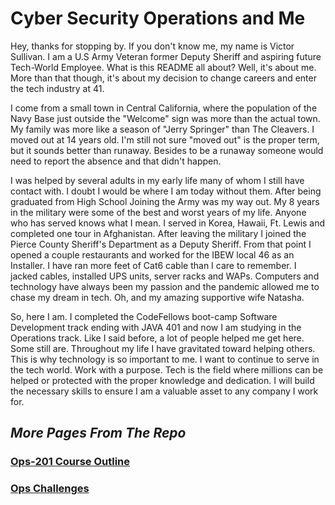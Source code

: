 
# Cyber Security Operations and Me

 Hey, thanks for stopping by. If you don't know me, my name is Victor Sullivan.  I am a U.S Army Veteran former Deputy Sheriff and aspiring future Tech-World Employee.  What is this README all about?  Well, it's about me.  More than that though, it's about my decision to change careers and enter the tech industry at 41.

 I come from a small town in Central California, where the population of the Navy Base just outside the "Welcome" sign was more than the actual town. My family was more like a season of "Jerry Springer" than The Cleavers. I moved out at 14 years old.  I'm still not sure "moved out" is the proper term, but it sounds better than runaway. Besides to be a runaway someone would need to report the absence and that didn't happen.  

 I was helped by several adults in my early life many of whom I still have contact with.  I doubt I would be where I am today without them.  After being graduated from High School Joining the Army was my way out.  My 8 years in the military were some of the best and worst years of my life.  Anyone who has served knows what I mean. I served in Korea, Hawaii, Ft. Lewis and completed one tour in Afghanistan.  After leaving the military I joined the Pierce County Sheriff's Department as a Deputy Sheriff.  From that point I opened a couple restaurants and worked for the IBEW local 46 as an Installer.  I have ran more feet of Cat6 cable than I care to remember.  I jacked cables, installed UPS units, server racks and WAPs. Computers and technology have always been my passion and the pandemic allowed me to chase my dream in tech.  Oh, and my amazing supportive wife Natasha.

 So, here I am.  I completed the CodeFellows boot-camp Software Development track ending with JAVA 401 and now I am studying in the Operations track. Like I said before, a lot of people helped me get here. Some still are. Throughout my life I have gravitated toward helping others. This is why technology is so important to me.  I want to continue to serve in the tech world.  Work with a purpose.  Tech is the field where millions can be helped or protected with the proper knowledge and dedication.  I will build the necessary skills to ensure I am a valuable asset to any company I work for.

## *More Pages From The Repo*

### [Ops-201 Course Outline](ops-201.md)

### [Ops Challenges](challenges.md)
  